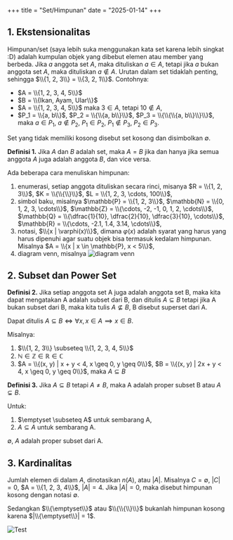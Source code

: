 +++
title       = "Set/Himpunan"
date        = "2025-01-14"
+++

## 1. Ekstensionalitas

Himpunan/set (saya lebih suka menggunakan kata set karena lebih singkat :D)
adalah kumpulan objek yang dibebut elemen atau member yang berbeda.
Jika $a$ anggota set $A$, maka dituliskan $a \in A$, tetapi jika $a$ bukan
anggota set $A$, maka dituliskan $a \not \in A$. Urutan dalam set tidaklah
penting, sehingga $\\{1, 2, 3\\} = \\{3, 2, 1\\}$. Contohnya:

- $A = \\{1, 2, 3, 4, 5\\}$
- $B = \\{Ikan, Ayam, Ular\\}$
- $A = \\{1, 2, 3, 4, 5\\}$ maka $3 \in A$, tetapi $10 \not \in A$,
- $P_1 = \\{a, b\\}$, $P_2 = \\{\\{a, b\\}\\}$, $P_3 = \\{\\{\\{a, b\\}\\}\\}$,
   maka $a \in P_1$, $a \not \in P_2$, $P_1 \in P_2$, $P_1 \not \in P_3$,
   $P_2 \in P_3$.

Set yang tidak memiliki kosong disebut set kosong dan disimbolkan $\emptyset$.

**Definisi 1.** Jika $A$ dan $B$ adalah set, maka $A = B$ jika dan hanya jika
semua anggota  $A$ juga adalah anggota $B$, dan vice versa.

Ada beberapa cara menuliskan himpunan:

1. enumerasi, setiap anggota dituliskan secara rinci, misanya
   $R = \\{1, 2, 3\\}$, $K = \\{\\{\\}\\}$, $L = \\{1, 2, 3, \cdots, 100\\}$,
2. simbol baku, misalnya $\mathbb{P} = \\{1, 2, 3\\}$,
   $\mathbb{N} = \\{0, 1, 2, 3, \cdots\\}$,
   $\mathbb{Z} = \\{\cdots, -2, -1, 0, 1, 2, \cdots\\}$,
   $\mathbb{Q} = \\{\dfrac{1}{10}, \dfrac{2}{10}, \dfrac{3}{10}, \cdots\\}$,
   $\mathbb{R} = \\{\cdots, -2.1, 1.4, 3.14, \cdots\\}$,
3. notasi, $\\{x | \varphi(x)\\}$, dimana $\varphi(x)$ adalah syarat yang harus
   yang harus dipenuhi agar suatu objek bisa termasuk kedalam himpunan. Misalnya
   $A = \\{x | x \in \mathbb{P}, x < 5\\}$,
4. diagram venn, misalnya ![diagram venn](/images/venn.png)

## 2. Subset dan Power Set

**Definisi 2.** Jika setiap anggota set A juga adalah anggota set B, maka kita
dapat mengatakan A adalah subset dari B, dan ditulis $A \subseteq B$ tetapi jika
A bukan subset dari B, maka kita tulis $A \not \subseteq B$, B disebut superset
dari A.

Dapat ditulis $A \subseteq B \iff \forall x, x \in A \implies x \in B$.

Misalnya:

1. $\\{1, 2, 3\\} \subseteq \\{1, 2, 3, 4, 5\\}$
2. $\mathbb{N} \in \mathbb{Z} \in \mathbb{R} \in \mathbb{C}$
3. $A = \\{(x, y) | x + y < 4, x \geq 0, y \geq 0\\}$,
   $B = \\{(x, y) | 2x + y < 4, x \geq 0, y \geq 0\\}$, maka $A \subseteq B$

**Definisi 3.** Jika $A \subseteq B$ tetapi $A \neq B$, maka A adalah proper
subset B atau $A \subsetneq B$.

Untuk:

1. $\emptyset \subseteq A\$ untuk sembarang A,
2. $A \subseteq A$ untuk sembarang A.

$\emptyset$, $A$ adalah proper subset dari A.

## 3. Kardinalitas

Jumlah elemen di dalam $A$, dinotasikan $n(A)$, atau $|A|$. Misalnya
$C = \emptyset$, $|C| = 0$, $A = \\{1, 2, 3, 4\\}$, $|A| = 4$. Jika $|A| = 0$,
maka disebut himpunan kosong dengan notasi $\emptyset$.

Sedangkan $\\{\emptyset\\}$ atau $\\{\\{\\}\\}$ bukanlah himpunan kosong karena
$|\\{\emptyset\\}| = 1$.

![Test](/images/test.png)